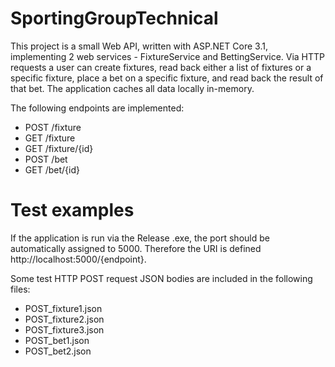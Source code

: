 # SportingGroupTechnical

This project is a small Web API, written with ASP.NET Core 3.1, implementing 2 web services - FixtureService and BettingService. Via HTTP requests a user can create fixtures, read back either a list of fixtures or a specific fixture, place a bet on a specific fixture, and read back the result of that bet. The application caches all data locally in-memory.

The following endpoints are implemented:
 - POST /fixture
 - GET /fixture
 - GET /fixture/{id}
 - POST /bet
 - GET /bet/{id}

# Test examples

If the application is run via the Release .exe, the port should be automatically assigned to 5000. Therefore the URI is defined http://localhost:5000/{endpoint}.

Some test HTTP POST request JSON bodies are included in the following files:
 - POST_fixture1.json
 - POST_fixture2.json
 - POST_fixture3.json
 - POST_bet1.json
 - POST_bet2.json
